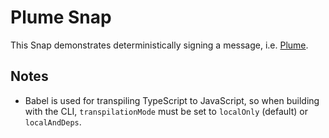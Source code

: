# Plume Snap

This Snap demonstrates deterministically signing a message, i.e. [Plume](https://github.com/zk-nullifier-sig/zk-nullifier-sig/).

## Notes

- Babel is used for transpiling TypeScript to JavaScript, so when building with the CLI,
  `transpilationMode` must be set to `localOnly` (default) or `localAndDeps`.

